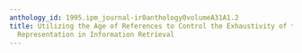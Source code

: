 ```yaml
---
anthology_id: 1995.ipm_journal-ir0anthology0volumeA31A1.2
title: Utilizing the Age of References to Control the Exhaustivity of the Reference
  Representation in Information Retrieval
---
```

